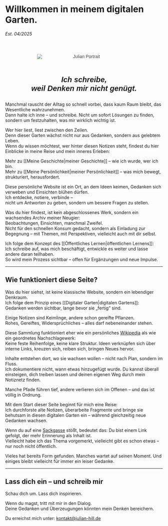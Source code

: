 # Willkommen in meinem digitalen Garten.
_Est. 04/2025_

<html lang="de">
	<div 
		style="
		text-align: center;
		max-width: 100%;
		margin: 2em auto;
		font-family: 'Quicksand', sans-serif;
		position: relative;">
		<img
			src="Julian Gesicht Bleistift Skizze.jpg"
			alt="Julian Portrait"
			class="magnet-image"
			style="
			display: block;
			margin: 0 auto;
			padding: 2em;
			max-width: 300px;
			height: auto;
			filter: drop-shadow(0px 0px 0px rgba(255, 255, 255));
			mix-blend-mode: normal;
			transition: transform 0.3s ease, opacity 0.3s ease;
			opacity: 0.8;"
			onmouseover="this.style.opacity='1'; this.style.transform='translate(0, 0)';"
			onmouseleave="this.style.opacity='0.8'; this.style.transform='translate(0, 0)';"/>
		<div 
			style="
			font-size: 1.7em;
			font-style: italic;
			font-weight: bold;
			margin-top: 1em;">
			Ich schreibe,<br />weil Denken mir nicht genügt.
		</div>
		<script>
			const magnetImage = document.querySelector(".magnet-image");
			magnetImage.addEventListener("mousemove", (e) => {
			const rect = magnetImage.getBoundingClientRect();
			const x = e.clientX - rect.left - rect.width / 2;
			const y = e.clientY - rect.top - rect.height / 2;
			magnetImage.style.transform = `translate(${x * 0.1}px, ${y * 0.1}px)`;
			});
			magnetImage.addEventListener("mouseleave", () => {
			magnetImage.style.transform = "translate(0, 0)";
			});
		</script>
	</div>
</html>


Manchmal rauscht der Alltag so schnell vorbei, dass kaum Raum bleibt, das Wesentliche wahrzunehmen.  
Dann halte ich inne – und schreibe. Nicht um sofort Lösungen zu finden, sondern um festzuhalten, was mir wirklich wichtig ist.

Wer hier liest, liest zwischen den Zeilen.  
Denn dieser Garten wächst nicht nur aus Gedanken, sondern aus gelebtem Leben.  
Wenn du wissen möchtest, wer hinter diesen Notizen steht, findest du hier Einblicke in meine Reise und mein inneres Erleben:

Mehr zu [[Meine Geschichte|meiner Geschichte]] – wie ich wurde, wer ich bin.  
Mehr zu [[Meine Persönlichkeit|meiner Persönlichkeit]] – was mich bewegt, strukturiert, herausfordert.

Diese persönliche Website ist ein Ort, an dem Ideen keimen, Gedanken sich verweben und Einsichten blühen dürfen.  
Ich entdecke, notiere, verbinde –  
nicht um Antworten zu geben, sondern um bessere Fragen zu stellen.

Was du hier findest, ist kein abgeschlossenes Werk, sondern ein wachsendes Archiv meiner Neugier:  
Beobachtungen, Einsichten, manchmal Zweifel.  
Nicht für den schnellen Konsum gedacht, sondern als Einladung zur Begegnung – mit Themen, mit Perspektiven, vielleicht auch mit dir selbst.

Ich folge dem Konzept des [[Öffentliches Lernen|öffentlichen Lernens]]:  
Ich schreibe auf, was mich beschäftigt, entwickle es weiter und lasse andere daran teilhaben.  
So wird mein Prozess sichtbar – offen für Ergänzungen und neue Impulse.

---

## Wie funktioniert diese Seite?

Was du hier siehst, ist keine klassische Website, sondern ein lebendiger Denkraum.  
Ich folge dem Prinzip eines [[Digitaler Garten|digitalen Gartens]]:  
Gedanken werden sichtbar, lange bevor sie „fertig“ sind.

Einige Notizen sind Keimlinge, andere schon gereifte Pflanzen.  
Rohes, Gereiftes, Widersprüchliches – alles darf nebeneinander stehen.

Diese Sammlung funktioniert eher wie ein persönliches [Wikipedia](https://de.wikipedia.org/wiki/Wikipedia:Hauptseite) als wie ein geordnetes Nachschlagewerk:  
Keine feste Reihenfolge, keine klare Struktur. Ideen verknüpfen sich über interne Links, kreuzen sich, reiben sich, bringen Neues hervor.

Inhalte entstehen dort, wo sie wachsen wollen – nicht nach Plan, sondern im Fluss.  
Ich dokumentiere nicht, wann etwas hinzugefügt wurde. Du kannst überall einsteigen, dich treiben lassen und deinen eigenen Weg durch mein Notiznetz finden.

Manche Pfade führen tief, andere verlieren sich im Offenen – und das ist völlig in Ordnung.

Mit dem Start dieser Seite beginnt für mich eine Reise:  
Ich durchforste alte Notizen, überarbeite Fragmente und bringe sie behutsam in diesen digitalen Garten ein – während gleichzeitig neue Gedanken wachsen.

Wenn du auf eine [Sackgasse](https://julian-hill.de/404) stößt, bedeutet das: Du bist einem Link gefolgt, der mehr Erinnerung als Inhalt ist.  
Vielleicht habe ich das Thema vorgemerkt, vielleicht gibt es schon etwas – nur noch nicht öffentlich.

Vieles hat bereits Form gefunden. Manches wartet auf seinen Moment. Und einiges bleibt vielleicht für immer ein leiser Gedanke.

---

## Lass dich ein – und schreib mir

Schau dich um. Lass dich inspirieren.

Wenn du magst, tritt mit mir in den Dialog.  
Deine Gedanken und Überzeugungen könnten mein Denken bereichern.

Du erreichst mich unter: kontakt@julian-hill.de